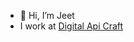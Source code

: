 - 👋 Hi, I’m Jeet 
- I work at <a href='https://digitalapicraft.com/' target="_blank">Digital Api Craft</a>
<!-- - :envelope: Contact me here - jeet.m@digitalapicraft.com -->
<!-- - 👀 I’m interested in Frontend development
- 🌱 I’m currently learning Reactjs
- 💞️ I’m looking to collaborate on ... -->
<!-- - 📫 How to reach me jeet.m@digitalapicraft.com -->

<!---
jeet-dac/jeet-dac is a ✨ special ✨ repository because its `README.md` (this file) appears on your GitHub profile.
You can click the Preview link to take a look at your changes.
--->
